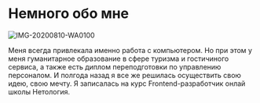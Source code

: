 # Немного обо мне

![IMG-20200810-WA0100](https://github.com/user-attachments/assets/19d8fbda-d899-4bb4-9ad9-c9879ba95558)

Меня всегда привлекала именно работа с компьютером. Но при этом у меня гуманитарное образование в сфере туризма и гостичиного сервиса, а также есть диплом переподготовки по управлению персоналом. И полгода назад я все же решилась осуществить свою идею, свою мечту. Я записалась на курс Frontend-разработчик 
онлай школы Нетология.
